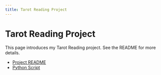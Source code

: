 ```yaml
---
title: Tarot Reading Project
---
```


# Tarot Reading Project

This page introduces my Tarot Reading project. See the README for more details.

- [Project README](README.md)
- [Python Script](tarot_script.py)
